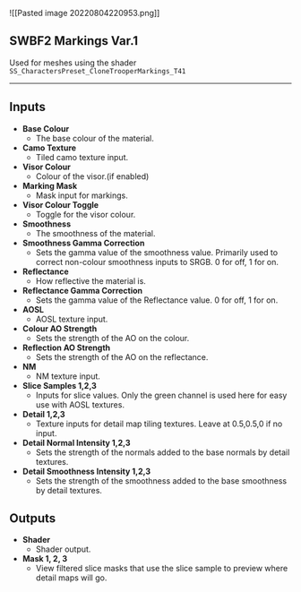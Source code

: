 ![[Pasted image 20220804220953.png]]
## SWBF2 Markings Var.1
Used for meshes using the shader `SS_CharactersPreset_CloneTrooperMarkings_T41` 

---
## Inputs

- **Base Colour**
	- The base colour of the material.
- **Camo Texture**
	- Tiled camo texture input.
- **Visor Colour**
	- Colour of the visor.(if enabled)
- **Marking Mask**
	- Mask input for markings.
- **Visor Colour Toggle**
	- Toggle for the visor colour.
- **Smoothness**
	- The smoothness of the material.
- **Smoothness Gamma Correction**
	- Sets the gamma value of the smoothness value. Primarily used to correct non-colour smoothness inputs to SRGB. 0 for off, 1 for on.
- **Reflectance**
	- How reflective the material is.
- **Reflectance Gamma Correction**
	- Sets the gamma value of the Reflectance value. 0 for off, 1 for on.
- **AOSL**
	- AOSL texture input.
- **Colour AO Strength**
	- Sets the strength of the AO on the colour.
- **Reflection AO Strength**
	- Sets the strength of the AO on the reflectance.
- **NM**
	- NM texture input.
- **Slice Samples 1,2,3**
	- Inputs for slice values. Only the green channel is used here for easy use with AOSL textures.
- **Detail 1,2,3**
	- Texture inputs for detail map tiling textures. Leave at 0.5,0.5,0 if no input.
- **Detail Normal Intensity 1,2,3**
	- Sets the strength of the normals added to the base normals by detail textures.
- **Detail Smoothness Intensity 1,2,3**
	- Sets the strength of the smoothness added to the base smoothness by detail textures.

## Outputs 

- **Shader**
	- Shader output.
- **Mask 1, 2, 3**
	- View filtered slice masks that use the slice sample to preview where detail maps will go.
